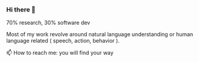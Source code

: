 ### Hi there 👋

70% research, 30% software dev

Most of my work revolve around natural language understanding or human language related ( speech, action, behavior ). 

📫 How to reach me: you will find your way 

